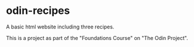 # odin-recipes

A basic html website including three recipes.

This is a project as part of the "Foundations Course" on "The Odin Project".

 